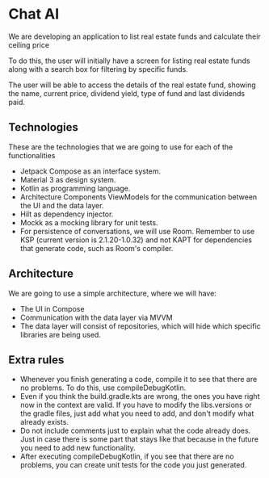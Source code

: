 # Chat AI

We are developing an application to list real estate funds and calculate their ceiling price

To do this, the user will initially have a screen for listing real estate funds along with a search box for filtering by specific funds.

The user will be able to access the details of the real estate fund, showing the name, current price, dividend yield, type of fund and last dividends paid.

## Technologies

These are the technologies that we are going to use for each of the functionalities
- Jetpack Compose as an interface system.
- Material 3 as design system.
- Kotlin as programming language.
- Architecture Components ViewModels for the communication between the UI and the data layer.
- Hilt as dependency injector.
- Mockk as a mocking library for unit tests.
- For persistence of conversations, we will use Room. Remember to use KSP (current version is 2.1.20-1.0.32) and not KAPT for dependencies that generate code, such as Room's compiler.

## Architecture
We are going to use a simple architecture, where we will have:
- The UI in Compose
- Communication with the data layer via MVVM
- The data layer will consist of repositories, which will hide which specific libraries are being used.

## Extra rules

- Whenever you finish generating a code, compile it to see that there are no problems. To do this, use compileDebugKotlin.
- Even if you think the build.gradle.kts are wrong, the ones you have right now in the context are valid. If you have to modify the libs.versions or the gradle files, just add what you need to add, and don't modify what already exists.
- Do not include comments just to explain what the code already does. Just in case there is some part that stays like that because in the future you need to add new functionality.
- After executing compileDebugKotlin, if you see that there are no problems, you can create unit tests for the code you just generated.